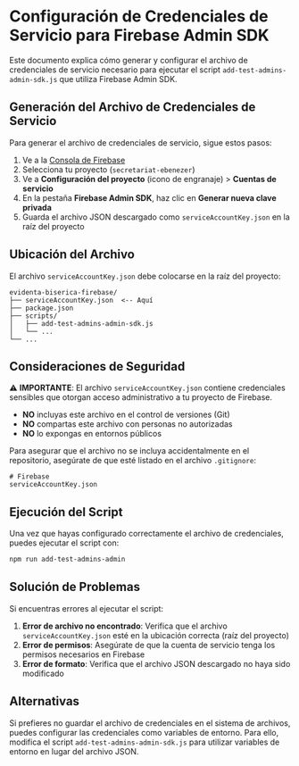 # Configuración de Credenciales de Servicio para Firebase Admin SDK

Este documento explica cómo generar y configurar el archivo de credenciales de servicio necesario para ejecutar el script `add-test-admins-admin-sdk.js` que utiliza Firebase Admin SDK.

## Generación del Archivo de Credenciales de Servicio

Para generar el archivo de credenciales de servicio, sigue estos pasos:

1. Ve a la [Consola de Firebase](https://console.firebase.google.com/)
2. Selecciona tu proyecto (`secretariat-ebenezer`)
3. Ve a **Configuración del proyecto** (icono de engranaje) > **Cuentas de servicio**
4. En la pestaña **Firebase Admin SDK**, haz clic en **Generar nueva clave privada**
5. Guarda el archivo JSON descargado como `serviceAccountKey.json` en la raíz del proyecto

## Ubicación del Archivo

El archivo `serviceAccountKey.json` debe colocarse en la raíz del proyecto:

```
evidenta-biserica-firebase/
├── serviceAccountKey.json  <-- Aquí
├── package.json
├── scripts/
│   ├── add-test-admins-admin-sdk.js
│   └── ...
└── ...
```

## Consideraciones de Seguridad

⚠️ **IMPORTANTE**: El archivo `serviceAccountKey.json` contiene credenciales sensibles que otorgan acceso administrativo a tu proyecto de Firebase.

- **NO** incluyas este archivo en el control de versiones (Git)
- **NO** compartas este archivo con personas no autorizadas
- **NO** lo expongas en entornos públicos

Para asegurar que el archivo no se incluya accidentalmente en el repositorio, asegúrate de que esté listado en el archivo `.gitignore`:

```
# Firebase
serviceAccountKey.json
```

## Ejecución del Script

Una vez que hayas configurado correctamente el archivo de credenciales, puedes ejecutar el script con:

```bash
npm run add-test-admins-admin
```

## Solución de Problemas

Si encuentras errores al ejecutar el script:

1. **Error de archivo no encontrado**: Verifica que el archivo `serviceAccountKey.json` esté en la ubicación correcta (raíz del proyecto)
2. **Error de permisos**: Asegúrate de que la cuenta de servicio tenga los permisos necesarios en Firebase
3. **Error de formato**: Verifica que el archivo JSON descargado no haya sido modificado

## Alternativas

Si prefieres no guardar el archivo de credenciales en el sistema de archivos, puedes configurar las credenciales como variables de entorno. Para ello, modifica el script `add-test-admins-admin-sdk.js` para utilizar variables de entorno en lugar del archivo JSON.